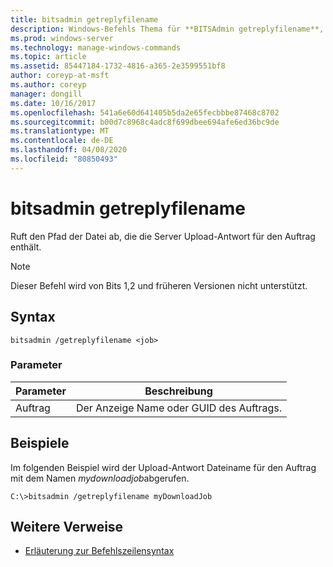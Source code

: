 ```yaml
---
title: bitsadmin getreplyfilename
description: Windows-Befehls Thema für **BITSAdmin getreplyfilename**, mit dem der Pfad der Datei abgerufen wird, die die Server Upload-Antwort für den Auftrag enthält.
ms.prod: windows-server
ms.technology: manage-windows-commands
ms.topic: article
ms.assetid: 85447184-1732-4816-a365-2e3599551bf8
author: coreyp-at-msft
ms.author: coreyp
manager: dongill
ms.date: 10/16/2017
ms.openlocfilehash: 541a6e60d641405b5da2e65fecbbbe87468c8702
ms.sourcegitcommit: b00d7c8968c4adc8f699dbee694afe6ed36bc9de
ms.translationtype: MT
ms.contentlocale: de-DE
ms.lasthandoff: 04/08/2020
ms.locfileid: "80850493"
---
```

# <a name="bitsadmin-getreplyfilename"></a>bitsadmin getreplyfilename

Ruft den Pfad der Datei ab, die die Server Upload-Antwort für den Auftrag enthält.

> [!NOTE]
> Dieser Befehl wird von Bits 1,2 und früheren Versionen nicht unterstützt.

## <a name="syntax"></a>Syntax

```
bitsadmin /getreplyfilename <job>
```

### <a name="parameters"></a>Parameter

| Parameter | Beschreibung |
| -------------- | -------------- |
| Auftrag | Der Anzeige Name oder GUID des Auftrags. |


## <a name="examples"></a><a name=BKMK_examples></a>Beispiele

Im folgenden Beispiel wird der Upload-Antwort Dateiname für den Auftrag mit dem Namen *mydownloadjob*abgerufen.

```
C:\>bitsadmin /getreplyfilename myDownloadJob
```

## <a name="additional-references"></a>Weitere Verweise

- [Erläuterung zur Befehlszeilensyntax](command-line-syntax-key.md)